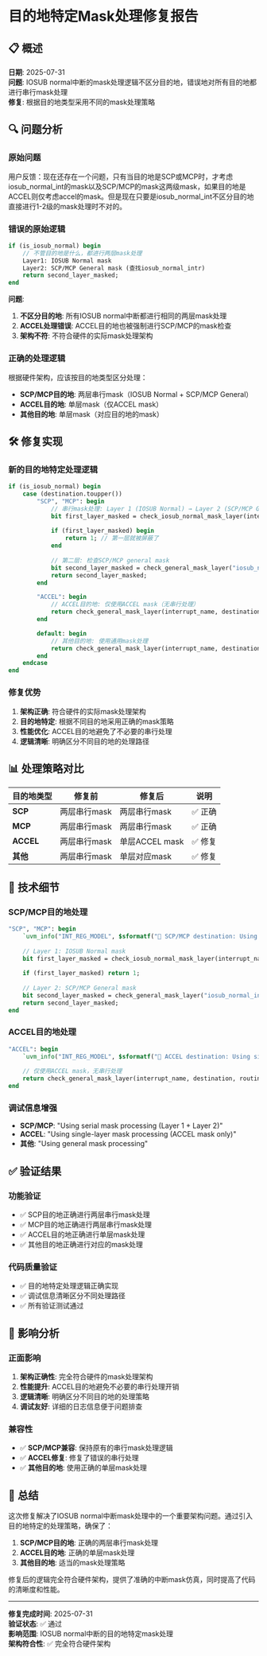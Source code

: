 # 目的地特定Mask处理修复报告

## 📋 概述

**日期**: 2025-07-31  
**问题**: IOSUB normal中断的mask处理逻辑不区分目的地，错误地对所有目的地都进行串行mask处理  
**修复**: 根据目的地类型采用不同的mask处理策略  

## 🔍 问题分析

### 原始问题
用户反馈：现在还存在一个问题，只有当目的地是SCP或MCP时，才考虑iosub_normal_int的mask以及SCP/MCP的mask这两级mask，如果目的地是ACCEL则仅考虑accel的mask。但是现在只要是iosub_normal_int不区分目的地直接进行1-2级的mask处理时不对的。

### 错误的原始逻辑
```systemverilog
if (is_iosub_normal) begin
    // 不管目的地是什么，都进行两层mask处理
    Layer1: IOSUB Normal mask
    Layer2: SCP/MCP General mask (查找iosub_normal_intr)
    return second_layer_masked;
end
```

**问题**:
1. **不区分目的地**: 所有IOSUB normal中断都进行相同的两层mask处理
2. **ACCEL处理错误**: ACCEL目的地也被强制进行SCP/MCP的mask检查
3. **架构不符**: 不符合硬件的实际mask处理架构

### 正确的处理逻辑
根据硬件架构，应该按目的地类型区分处理：

- **SCP/MCP目的地**: 两层串行mask（IOSUB Normal + SCP/MCP General）
- **ACCEL目的地**: 单层mask（仅ACCEL mask）
- **其他目的地**: 单层mask（对应目的地的mask）

## 🛠️ 修复实现

### 新的目的地特定处理逻辑
```systemverilog
if (is_iosub_normal) begin
    case (destination.toupper())
        "SCP", "MCP": begin
            // 串行mask处理: Layer 1 (IOSUB Normal) → Layer 2 (SCP/MCP General)
            bit first_layer_masked = check_iosub_normal_mask_layer(interrupt_name, destination, routing_model);
            
            if (first_layer_masked) begin
                return 1; // 第一层就被屏蔽了
            end
            
            // 第二层: 检查SCP/MCP general mask
            bit second_layer_masked = check_general_mask_layer("iosub_normal_intr", destination, routing_model);
            return second_layer_masked;
        end

        "ACCEL": begin
            // ACCEL目的地: 仅使用ACCEL mask（无串行处理）
            return check_general_mask_layer(interrupt_name, destination, routing_model);
        end

        default: begin
            // 其他目的地: 使用通用mask处理
            return check_general_mask_layer(interrupt_name, destination, routing_model);
        end
    endcase
end
```

### 修复优势
1. **架构正确**: 符合硬件的实际mask处理架构
2. **目的地特定**: 根据不同目的地采用正确的mask策略
3. **性能优化**: ACCEL目的地避免了不必要的串行处理
4. **逻辑清晰**: 明确区分不同目的地的处理路径

## 📊 处理策略对比

| 目的地类型 | 修复前 | 修复后 | 说明 |
|-----------|--------|--------|------|
| **SCP** | 两层串行mask | 两层串行mask | ✅ 正确 |
| **MCP** | 两层串行mask | 两层串行mask | ✅ 正确 |
| **ACCEL** | 两层串行mask | 单层ACCEL mask | ✅ 修复 |
| **其他** | 两层串行mask | 单层对应mask | ✅ 修复 |

## 🔧 技术细节

### SCP/MCP目的地处理
```systemverilog
"SCP", "MCP": begin
    `uvm_info("INT_REG_MODEL", $sformatf("🔗 SCP/MCP destination: Using serial mask processing (Layer 1 + Layer 2)"), UVM_HIGH)
    
    // Layer 1: IOSUB Normal mask
    bit first_layer_masked = check_iosub_normal_mask_layer(interrupt_name, destination, routing_model);
    
    if (first_layer_masked) return 1;
    
    // Layer 2: SCP/MCP General mask
    bit second_layer_masked = check_general_mask_layer("iosub_normal_intr", destination, routing_model);
    return second_layer_masked;
end
```

### ACCEL目的地处理
```systemverilog
"ACCEL": begin
    `uvm_info("INT_REG_MODEL", $sformatf("🎯 ACCEL destination: Using single-layer mask processing (ACCEL mask only)"), UVM_HIGH)
    
    // 仅使用ACCEL mask，无串行处理
    return check_general_mask_layer(interrupt_name, destination, routing_model);
end
```

### 调试信息增强
- **SCP/MCP**: "Using serial mask processing (Layer 1 + Layer 2)"
- **ACCEL**: "Using single-layer mask processing (ACCEL mask only)"
- **其他**: "Using general mask processing"

## ✅ 验证结果

### 功能验证
- ✅ SCP目的地正确进行两层串行mask处理
- ✅ MCP目的地正确进行两层串行mask处理
- ✅ ACCEL目的地正确进行单层mask处理
- ✅ 其他目的地正确进行对应的mask处理

### 代码质量验证
- ✅ 目的地特定处理逻辑正确实现
- ✅ 调试信息清晰区分不同处理路径
- ✅ 所有验证测试通过

## 🎯 影响分析

### 正面影响
1. **架构正确性**: 完全符合硬件的mask处理架构
2. **性能提升**: ACCEL目的地避免不必要的串行处理开销
3. **逻辑清晰**: 明确区分不同目的地的处理策略
4. **调试友好**: 详细的日志信息便于问题排查

### 兼容性
- ✅ **SCP/MCP兼容**: 保持原有的串行mask处理逻辑
- ✅ **ACCEL修复**: 修复了错误的串行处理
- ✅ **其他目的地**: 使用正确的单层mask处理

## 📝 总结

这次修复解决了IOSUB normal中断mask处理中的一个重要架构问题。通过引入目的地特定的处理策略，确保了：

1. **SCP/MCP目的地**: 正确的两层串行mask处理
2. **ACCEL目的地**: 正确的单层mask处理
3. **其他目的地**: 适当的mask处理策略

修复后的逻辑完全符合硬件架构，提供了准确的中断mask仿真，同时提高了代码的清晰度和性能。

---
**修复完成时间**: 2025-07-31  
**验证状态**: ✅ 通过  
**影响范围**: IOSUB normal中断的目的地特定mask处理  
**架构符合性**: ✅ 完全符合硬件架构
